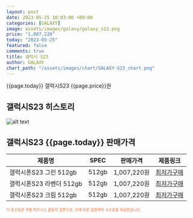 ```yaml
---
layout: post
date: 2023-05-25 10:03:00 +09:00
categories: [GALAXY]
image: assets/images/galaxy/galaxy_s23.png
price: "1,007,220"
today: "2023-05-25"
featured: false
comments: true
title: 갤럭시 S23
author: GALAXY
chart_path: "/assets/images/chart/GALAXY-S23_chart.png"
---
```


{{page.today}} 갤럭시S23 {{page.price}}원

## 갤럭시S23 히스토리
![alt text]({{page.chart_path}} "갤럭시S23 히스토리")

## 갤럭시S23 {{page.today}} 판매가격
<main>
<table id="rwd-table-large">
  <thead>
    <tr>
      <th>제품명</th>
      <th>SPEC</th>
      <th>판매가격</th>
      <th>제품링크</th>
    </tr>
  </thead>
  <tbody><tr>
        <td>갤럭시폰S23 그린 512gb</td>
        <td>512gb</td>
        <td>1,007,220원</td>
        <td><a href='https://link.coupang.com/a/SHBUf' target='_blank'>최저가구매</a></td>
        </tr><tr>
        <td>갤럭시폰S23 라벤더 512gb</td>
        <td>512gb</td>
        <td>1,007,220원</td>
        <td><a href='https://link.coupang.com/a/SHBYQ' target='_blank'>최저가구매</a></td>
        </tr><tr>
        <td>갤럭시폰S23 크림 512gb</td>
        <td>512gb</td>
        <td>1,007,220원</td>
        <td><a href='https://link.coupang.com/a/SHB1G' target='_blank'>최저가구매</a></td>
        </tr></tbody>
</table>
</main>
<div style="color:#e56a2c;font-size: 0.7em;" >
이 포스팅은 쿠팡 파트너스 활동의 일환으로, 이에 따른 일정액의 수수료를 제공받습니다.
</div>
